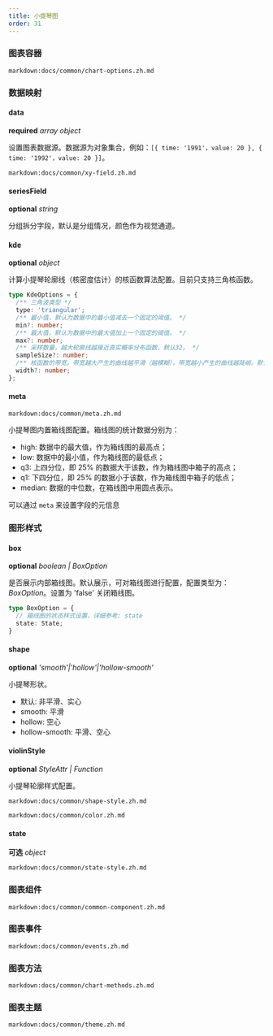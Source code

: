 ```yaml
---
title: 小提琴图
order: 31
---
```


### 图表容器

`markdown:docs/common/chart-options.zh.md`

### 数据映射

#### data

<description>**required** _array object_</description>

设置图表数据源。数据源为对象集合，例如：`[{ time: '1991'，value: 20 }, { time: '1992'，value: 20 }]`。

`markdown:docs/common/xy-field.zh.md`

#### seriesField

<description>**optional** _string_</description>

分组拆分字段，默认是分组情况，颜色作为视觉通道。

#### kde

<description>**optional** _object_</description>

计算小提琴轮廓线（核密度估计）的核函数算法配置。目前只支持三角核函数。

```ts
type KdeOptions = {
  /** 三角波类型 */
  type: 'triangular';
  /** 最小值，默认为数据中的最小值减去一个固定的阈值。 */
  min?: number;
  /** 最大值，默认为数据中的最大值加上一个固定的阈值。 */
  max?: number;
  /** 采样数量，越大轮廓线越接近真实概率分布函数，默认32。 */
  sampleSize?: number;
  /** 核函数的带宽。带宽越大产生的曲线越平滑（越模糊），带宽越小产生的曲线越陡峭。默认3。 */
  width?: number;
};
```

#### meta

`markdown:docs/common/meta.zh.md`

小提琴图内置箱线图配置。箱线图的统计数据分别为：

- high: 数据中的最大值，作为箱线图的最高点；
- low: 数据中的最小值，作为箱线图的最低点；
- q3: 上四分位，即 25% 的数据大于该数，作为箱线图中箱子的高点；
- q1: 下四分位，即 25% 的数据小于该数，作为箱线图中箱子的低点；
- median: 数据的中位数，在箱线图中用圆点表示。

可以通过 `meta` 来设置字段的元信息

<playground path="more-plots/violin/demo/tooltip.ts" rid="tooltip-meta"></playground>

### 图形样式

#### box

<description>**optional** _boolean | BoxOption_</description>

是否展示内部箱线图。默认展示，可对箱线图进行配置，配置类型为：_BoxOption_。设置为 'false' 关闭箱线图。

```ts
type BoxOption = {
  // 箱线图的状态样式设置，详细参考: state
  state: State;
}
```

#### shape

<description>**optional** _'smooth'|'hollow'|'hollow-smooth'_</description>

小提琴形状。
* 默认: 非平滑、实心
* smooth: 平滑
* hollow: 空心
* hollow-smooth: 平滑、空心

#### violinStyle

<description>**optional** _StyleAttr | Function_</description>

小提琴轮廓样式配置。

`markdown:docs/common/shape-style.zh.md`

`markdown:docs/common/color.zh.md`

#### state

<description>**可选** _object_</description>

`markdown:docs/common/state-style.zh.md`

### 图表组件

`markdown:docs/common/common-component.zh.md`

### 图表事件

`markdown:docs/common/events.zh.md`

### 图表方法

`markdown:docs/common/chart-methods.zh.md`

### 图表主题

`markdown:docs/common/theme.zh.md`
